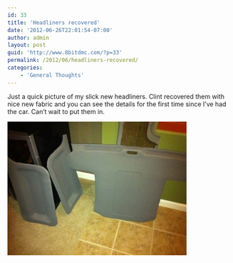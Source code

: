 ```yaml
---
id: 33
title: 'Headliners recovered'
date: '2012-06-26T22:01:54-07:00'
author: admin
layout: post
guid: 'http://www.8bitdmc.com/?p=33'
permalink: /2012/06/headliners-recovered/
categories:
    - 'General Thoughts'
---
```


Just a quick picture of my slick new headliners. Clint recovered them with nice new fabric and you can see the details for the first time since I’ve had the car. Can’t wait to put them in.

[![20120626-220142.jpg](../assets/images/2012/06/20120626-220142.jpg)](../assets/images/2012/06/20120626-220142.jpg)